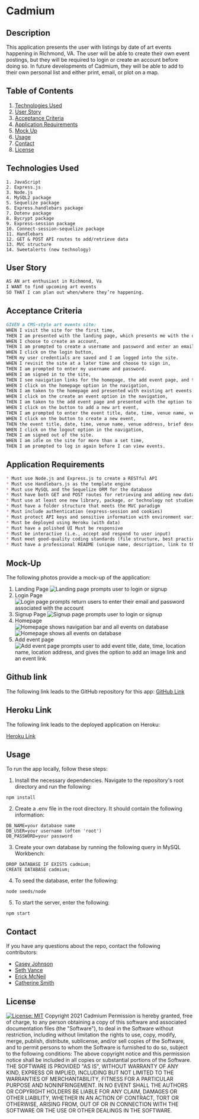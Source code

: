# Cadmium

## Description

This application presents the user with listings by date of art events happening in Richmond, VA. The user will be able to create their own event postings, but they will be required to login or create an account before doing so. In future developments of Cadmium, they will be able to add to their own personal list and either print, email, or plot on a map. 


## Table of Contents

1. [Technologies Used](#Technologies-Used)
2. [User Story](#User-Story)
3. [Acceptance Criteria](#Acceptance-Criteria)
4. [Application Requirements](#Application-Requirements)
5. [Mock Up](#Mock-Up)
6. [Usage](#Usage)
7. [Contact](#Contact)
8. [License](#License)

## Technologies Used
```
1. JavaScript
2. Express.js
3. Node.js
4. MySQL2 package
5. Sequelize package
6. Express.handlebars package
7. Dotenv package
8. Bycrypt package
9. Express-session package
10. Connect-session-sequelize package
11. Handlebars
12. GET & POST API routes to add/retrieve data
13. MVC structure
14. Sweetalerts (new technology)
```

## User Story
```md
AS AN art enthusiast in Richmond, Va 
I WANT to find upcoming art events 
SO THAT I can plan out when/where they’re happening.
```

## Acceptance Criteria
```md
GIVEN a CMS-style art events site:
WHEN I visit the site for the first time,
THEN I am presented with the landing page, which presents me with the options to login or create an account.
WHEN I choose to create an account,
THEN I am prompted to create a username and password and enter an email address.
WHEN I click on the login button,
THEN my user credentials are saved and I am logged into the site.
WHEN I revisit the site at a later time and choose to sign in,
THEN I am prompted to enter my username and password.
WHEN I am signed in to the site,
THEN I see navigation links for the homepage, the add event page, and the logout button.
WHEN I click on the homepage option in the navigation,
THEN I am taken to the homepage and presented with existing art events that include the event title, date, time, venue name, venue address, brief description, potentially an image related to the specific event, and potentially a link to the event.
WHEN I click on the create an event option in the navigation,
THEN I am taken to the add event page and presented with the option to add a new event.
WHEN I click on the button to add a new art event,
THEN I am prompted to enter the event title, date, time, venue name, venue address, brief description,  an image link related to the specific event (if I have one), and a link to the event (if I have one).
WHEN I click on the button to create a new event,
THEN the event title, date, time, venue name, venue address, brief description, and respective links are saved, and I am taken back to the homepage with my new event added at the bottom of the list.
WHEN I click on the logout option in the navigation,
THEN I am signed out of the site.
WHEN I am idle on the site for more than a set time,
THEN I am prompted to log in again before I can view events.
```

## Application Requirements
```md
* Must use Node.js and Express.js to create a RESTful API
* Must use Handlebars.js as the template engine
* Must use MySQL and the Sequelize ORM for the database
* Must have both GET and POST routes for retrieving and adding new data
* Must use at least one new library, package, or technology not studied in class
* Must have a folder structure that meets the MVC paradigm
* Must include authentication (express-session and cookies)
* Must protect API keys and sensitive information with environment variables
* Must be deployed using Heroku (with data)
* Must have a polished UI Must be responsive
* Must be interactive (i.e., accept and respond to user input)
* Must meet good-quality coding standards (file structure, best practices, etc.)
* Must have a professional README (unique name, description, link to the deployed app)
```

## Mock-Up

The following photos provide a mock-up of the application: 
1. Landing Page
![Landing page prompts user to login or signup](./public/images/landing-page.png)
2. Login Page
![Login page prompts return users to enter their email and password associated with the account ](./public/images/login-page.png)
3. Signup Page
![Signup page prompts user to login or signup](./public/images/signup-page.png)
4. Homepage
![Homepage shows navigation bar and all events on database](./public/images/homepage-1.png)
![Homepage shows all events on database](./public/images/homepage-2.png)
5. Add event page
![Add event page prompts user to add event title, date, time, location name, location address, and gives the option to add an image link and an event link](./public/images/add-event-page.png)

## Github link

The following link leads to the GitHub repository for this app:
[GitHub Link](https://github.com/johnsoncm/cadmium)


## Heroku Link

The following link leads to the deployed application on Heroku:

[Heroku Link](https://ancient-lowlands-14789.herokuapp.com/login)


## Usage
To run the app locally, follow these steps:
1. Install the necessary dependencies. Navigate to the repository's root directory and run the following: 
```
npm install
```
2. Create a .env file in the root directory. It should contain the following information:
```
DB_NAME=your database name
DB_USER=your username (often 'root')
DB_PASSWORD=your password
```
3. Create your own database by running the following query in MySQL Workbench:
```
DROP DATABASE IF EXISTS cadmium;
CREATE DATABASE cadmium;
```
4. To seed the database, enter the following:
```
node seeds/node
```
5. To start the server, enter the following:
```
npm start
```
## Contact
If you have any questions about the repo, contact the following contributors:
* [Casey Johnson](https://github.com/johnsoncm)
* [Seth Vance](https://github.com/sethvance26)
* [Erick McNeil](https://github.com/ErickMcNeil)
* [Catherine Smith](https://github.com/crsmith01)
## License
  [![License: MIT](https://img.shields.io/badge/License-MIT-yellow.svg)](https://opensource.org/licenses/MIT)
Copyright 2021 Cadmium
Permission is hereby granted, free of charge, to any person obtaining a copy of this software and associated documentation files (the "Software"), to deal in the Software without restriction, including without limitation the rights to use, copy, modify, merge, publish, distribute, sublicense, and/or sell copies of the Software, and to permit persons to whom the Software is furnished to do so, subject to the following conditions:
The above copyright notice and this permission notice shall be included in all copies or substantial portions of the Software.
THE SOFTWARE IS PROVIDED "AS IS", WITHOUT WARRANTY OF ANY KIND, EXPRESS OR IMPLIED, INCLUDING BUT NOT LIMITED TO THE WARRANTIES OF MERCHANTABILITY, FITNESS FOR A PARTICULAR PURPOSE AND NONINFRINGEMENT. IN NO EVENT SHALL THE AUTHORS OR COPYRIGHT HOLDERS BE LIABLE FOR ANY CLAIM, DAMAGES OR OTHER LIABILITY, WHETHER IN AN ACTION OF CONTRACT, TORT OR OTHERWISE, ARISING FROM, OUT OF OR IN CONNECTION WITH THE SOFTWARE OR THE USE OR OTHER DEALINGS IN THE SOFTWARE.
